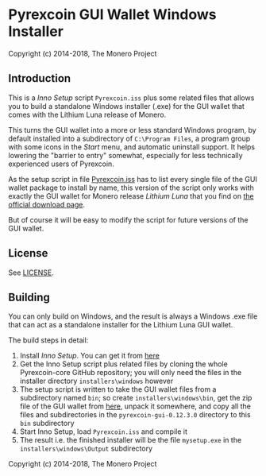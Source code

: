 # Pyrexcoin GUI Wallet Windows Installer #

Copyright (c) 2014-2018, The Monero Project

## Introduction ##

This is a *Inno Setup* script `Pyrexcoin.iss` plus some related files
that allows you to build a standalone Windows installer (.exe) for
the GUI wallet that comes with the Lithium Luna release of Monero.

This turns the GUI wallet into a more or less standard Windows program,
by default installed into a subdirectory of `C:\Program Files`, a
program group with some icons in the *Start* menu, and automatic
uninstall support. It helps lowering the "barrier to entry"
somewhat, especially for less technically experienced users of
Pyrexcoin.

As the setup script in file [Pyrexcoin.iss](Monero.iss) has to list every
single file of the GUI wallet package to install by name,
this version of the script only works with exactly the GUI wallet
for Monero release *Lithium Luna* that you find on
[the official download page](https://pyrexcoin.com/downloads/).

But of course it will be easy to modify the script for future
versions of the GUI wallet.

## License ##

See [LICENSE](LICENSE).

## Building ##

You can only build on Windows, and the result is always a
Windows .exe file that can act as a standalone installer for the
Lithium Luna GUI wallet.

The build steps in detail:

1. Install *Inno Setup*. You can get it from [here](http://www.jrsoftware.org/isdl.php)
2. Get the Inno Setup script plus related files by cloning the whole Pyrexcoin-core GitHub repository; you will only need the files in the installer directory `installers\windows` however
3. The setup script is written to take the GUI wallet files from a subdirectory named `bin`; so create `installers\windows\bin`, get the zip file of the GUI wallet from [here](https://pyrexcoin.com/downloads/), unpack it somewhere, and copy all the files and subdirectories in the `pyrexcoin-gui-0.12.3.0` directory to this `bin` subdirectory
4. Start Inno Setup, load `Pyrexcoin.iss` and compile it
5. The result i.e. the finished installer will be the file `mysetup.exe` in the `installers\windows\Output` subdirectory 

Copyright (c) 2014-2018, The Monero Project